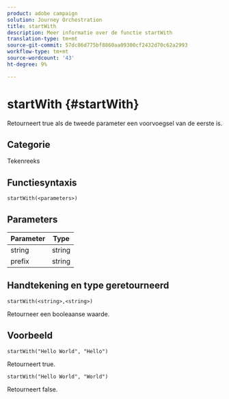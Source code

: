 ```yaml
---
product: adobe campaign
solution: Journey Orchestration
title: startWith
description: Meer informatie over de functie startWith
translation-type: tm+mt
source-git-commit: 57dc86d775bf8860aa09300cf2432d70c62a2993
workflow-type: tm+mt
source-wordcount: '43'
ht-degree: 9%

---
```



# startWith {#startWith}

Retourneert true als de tweede parameter een voorvoegsel van de eerste is.

## Categorie

Tekenreeks

## Functiesyntaxis

`startWith(<parameters>)`

## Parameters

| Parameter | Type |
|-------------|--------|
| string | string |
| prefix | string |

## Handtekening en type geretourneerd

`startWith(<string>,<string>)`

Retourneer een booleaanse waarde.

## Voorbeeld

`startWith("Hello World", "Hello")`

Retourneert true.

`startWith("Hello World", "World")`

Retourneert false.
